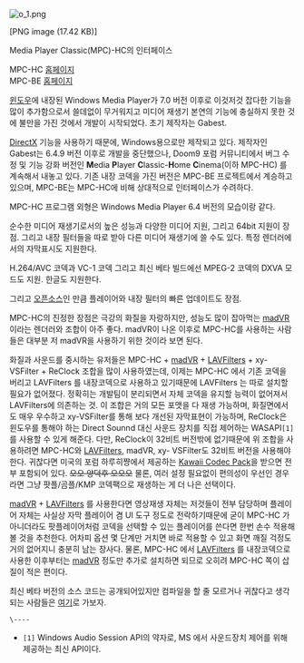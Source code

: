 ![o_1.png](//rv.wkcdn.net/http://rigvedawiki.net/r1/pds/o_1.png)

[PNG image (17.42 KB)]

  
Media Player Classic(MPC)-HC의 인터페이스

MPC-HC [홈페이지](http://mpc-hc.org/)  
MPC-BE [홈페이지](http://sourceforge.net/projects/mpcbe/)

[윈도우](%EC%9C%88%EB%8F%84%EC%9A%B0.md)에 내장된 Windows Media Player가 7.0 버전 이후로
이것저것 잡다한 기능을 많이 추가함으로서 쓸데없이 무거워지고 미디어 재생기 본연의 기능에 충실하지 못한 것에 불만을 가진 것에서 개발이
시작되었다. 초기 제작자는 Gabest.

[DirectX](DirectX.md) 기능을 사용하기 때문에, Windows용으로만 제작되고 있다. 제작자인 Gabest는 6.4.9
버전 이후로 개발을 중단했으나, Doom9 포럼 커뮤니티에서 버그 수정 및 기능 강화 버전인 **M**edia **P**layer
**C**lassic-**H**ome **C**inema(이하 MPC-HC) 를 계속해서 내놓고 있다. 기존 내장 코덱을 가진 버전은
MPC-BE 프로젝트에서 계승하고 있으며, MPC-BE는 MPC-HC에 비해 상대적으로 인터페이스가 수려하다.

MPC-HC 프로그램 외형은 Windows Media Player 6.4 버전의 모습이랑 같다.

순수한 미디어 재생기로서의 높은 성능과 다양한 미디어 지원, 그리고 64bit 지원이 장점. 그리고 내장 필터들을 따로 받아 다른 미디어
재생기에 쓸 수도 있다. 특정 렌더러에서의 자막표시도 지원한다.

H.264/AVC 코덱과 VC-1 코덱 그리고 최신 베타 빌드에선 MPEG-2 코덱의 DXVA 모드도 지원. 한글도 지원한다.

그리고 [오픈소스](%EC%98%A4%ED%94%88%EC%86%8C%EC%8A%A4.md)인 만큼 플레이어와 내장 필터의 빠른
업데이트도 장점.

MPC-HC의 진정한 장점은 극강의 화질을 자랑하지만, 성능도 많이 잡아먹는 [madVR](madVR.md)이라는 렌더러와 조합이 아주
좋다. madVR이 나온 이후로 MPC-HC를 사용하는 사람들은 대부분 저 madVR을 사용하기 위한 것이라 보면 된다.

화질과 사운드를 중시하는 유저들은 MPC-HC + [madVR](madVR.md) \+
[LAVFilters](LAVFilters.md) \+ xy-VSFilter + ReClock 조합을 많이 사용하였는데, 이제는
MPC-HC 에서 기존 코덱을 버리고 LAVFilters 를 내장코덱으로 사용하고 있기때문에 LAVFilters 는 따로 설치할 필요가
없어졌다. 정확히는 개발팀이 분리되면서 자체 코덱을 유지할 능력이 없어져서 LAVFilters에 의존하는 것. 이 조합은 거의 모든 포맷을
다 재생 가능하며, 화질면에서도 매우 우수하고 xy-VSFilter를 통해 보다 개선된 자막표현이 가능하며, ReClock은 윈도우를 통해야
하는 Direct Sounnd 대신 사운드 장치를 직접 제어하는 WASAPI`[1]`를 사용할 수 있게 해준다. 다만, ReClock이
32비트 버전밖에 없기때문에 위 조합을 사용하려면 MPC-HC와 [LAVFilters](LAVFilters.md), madVR, xy-
VSFilter도 32비트 버전을 사용해야 한다. 귀찮다면 미국의 포럼 하루히쨩에서 제공하는 [Kawaii Codec
Pack](http://haruhichan.com/KCP)을 받으면 전부 포함되어 있다. <del>오오 양덕후 오오오</del> 물론, 여러
설정 필요없이 편의성이 우선인 경우라면 그냥 팟플/곰플/KMP 코덱팩으로 재생하는 게 더 나은 선택이다.

[madVR](madVR.md) \+ [LAVFilters](LAVFilters.md) 를 사용한다면 영상재생 자체는 저것들이
전부 담당하며 플레이어 자체는 사실상 자막 플레이어 겸 UI 도구 정도로 전락하기때문에 굳이 MPC-HC 가 아니더라도 팟플레이어처럼 코덱을
선택할 수 있는 플레이어를 쓴다면 한번 손수 적용해볼 것을 추천한다. 어차피 옵션 몇 단계만 거치면 바로 적용할 수 있고 화면 깨질 걱정도
거의 없어지니 충분히 남는 장사다. 물론, MPC-HC 에서 [LAVFilters](LAVFilters.md) 를 내장코덱으로 사용한
이후부터는 [madVR](madVR.md) 정도만 추가로 설치하면 되므로 오히려 MPC-HC 쪽이 삽질이 적은 편이다.

최신 베타 버전의 소스 코드는 공개되어있지만 컴파일을 할 줄 모르거나 귀찮다고 생각되는 사람들은
[여기](http://xhmikosr.1f0.de/mpc-hc/)로 가보자.

`\----`

  * `[1]` Windows Audio Session API의 약자로, MS 에서 사운드장치 제어를 위해 제공하는 최신 API이다.

